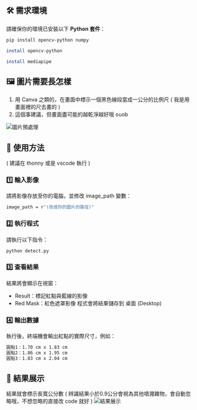 ## 🛠 需求環境
請確保你的環境已安裝以下 **Python 套件**：
```bash
pip install opencv-python numpy
```
```bash
install opencv-python
```
```bash
install mediapipe
```
## 🖼 圖片需要長怎樣
1. 用 Canva 之類的，在畫面中標示一個黑色線段當成一公分的比例尺 ( 我是用畫面裡的尺去畫的 ) 
2. 這個事建議，但畫面盡可能的越乾淨越好哦 ouob

![圖片預處理](result_demo.png)
## 🚀 使用方法
 ( 建議在 thonny 或是 vscode 執行 ) 
 ### 1️⃣ 輸入影像
請將影像存放至你的電腦，並修改 image_path 變數：
```bash
image_path = r"(改成你的圖片的路徑)"
```
 ### 2️⃣ 執行程式
請執行以下指令：
 ```bash
python detect.py
```
### 3️⃣ 查看結果
結果將會顯示在視窗：
- Result：標記紅點與藍線的影像
- Red Mask：紅色遮罩影像
程式會將結果儲存到 桌面 (Desktop)
### 4️⃣ 輸出數據
執行後，終端機會輸出紅點的實際尺寸，例如：
```bash
圓點1：1.70 cm x 1.83 cm
圓點2：1.86 cm x 1.95 cm
圓點3：1.83 cm x 2.04 cm
```
## 📸 結果展示
結果就會標示長寬公分數 ( 辨識結果小於0.9公分會視為其他噴濺雜物，會自動忽略哦，不想忽略的直接改 code 就好 ) 
![結果展示](25(1).png)

